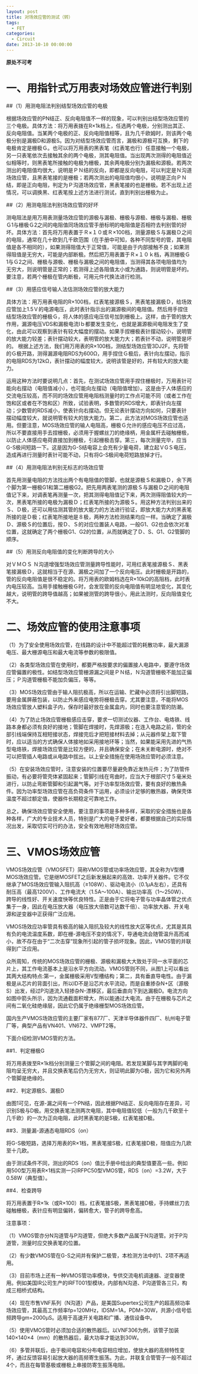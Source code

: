 ```yaml
---
layout: post
title: 对场效应管的测试（转）
tags:
  - FET
categories:
  - Circuit
date: 2013-10-10 00:00:00
---
```


**原处不可考**

# 一、用指针式万用表对场效应管进行判别

##（1）用测电阻法判别结型场效应管的电极

根据场效应管的PN结正、反向电阻值不一样的现象，可以判别出结型场效应管的三个电极。具体方法：将万用表拨在R×1k档上，任选两个电极，分别测出其正、反向电阻值。当某两个电极的正、反向电阻值相等，且为几千欧姆时，则该两个电极分别是漏极D和源极S。因为对结型场效应管而言，漏极和源极可互换，剩下的电极肯定是栅极Ｇ。也可以将万用表的黑表笔（红表笔也行）任意接触一个电极，另一只表笔依次去接触其余的两个电极，测其电阻值。当出现两次测得的电阻值近似相等时，则黑表笔所接触的电极为栅极，其余两电极分别为漏极和源极。若两次测出的电阻值均很大，说明是ＰＮ结的反向，即都是反向电阻，可以判定是Ｎ沟道场效应管，且黑表笔接的是栅极；若两次测出的电阻值均很小，说明是正向ＰＮ结，即是正向电阻，判定为Ｐ沟道场效应管，黑表笔接的也是栅极。若不出现上述情况，可以调换黑、红表笔按上述方法进行测试，直到判别出栅极为止。

##（2）用测电阻法判别场效应管的好坏

测电阻法是用万用表测量场效应管的源极与漏极、栅极与源极、栅极与漏极、栅极Ｇ1与栅极Ｇ2之间的电阻值同场效应管手册标明的电阻值是否相符去判别管的好坏。具体方法：首先将万用表置于Ｒ×１０或Ｒ×100档，测量源极Ｓ与漏极Ｄ之间的电阻，通常在几十欧到几千欧范围（在手册中可知，各种不同型号的管，其电阻值是各不相同的），如果测得阻值大于正常值，可能是由于内部接触不良；如果测得阻值是无穷大，可能是内部断极。然后把万用表置于Ｒ×１０ｋ档，再测栅极Ｇ1与Ｇ2之间、栅极与源极、栅极与漏极之间的电阻值，当测得其各项电阻值均为无穷大，则说明管是正常的；若测得上述各阻值太小或为通路，则说明管是坏的。要注意，若两个栅极在管内断极，可用元件代换法进行检测。

##（3）用感应信号输人法估测场效应管的放大能力

具体方法：用万用表电阻的R×100档，红表笔接源极Ｓ，黑表笔接漏极Ｄ，给场效应管加上1.5Ｖ的电源电压，此时表针指示出的漏源极间的电阻值。然后用手捏住结型场效应管的栅极Ｇ，将人体的感应电压信号加到栅极上。这样，由于管的放大作用，漏源电压VDS和漏极电流Iｂ都要发生变化，也就是漏源极间电阻发生了变化，由此可以观察到表针有较大幅度的摆动。如果手捏栅极表针摆动较小，说明管的放大能力较差；表针摆动较大，表明管的放大能力大；若表针不动，说明管是坏的。
根据上述方法，我们用万用表的R×100档，测结型场效应管3DJ2F。先将管的Ｇ极开路，测得漏源电阻RDS为600Ω，用手捏住Ｇ极后，表针向左摆动，指示的电阻RDS为12kΩ，表针摆动的幅度较大，说明该管是好的，并有较大的放大能力。

运用这种方法时要说明几点：首先，在测试场效应管用手捏住栅极时，万用表针可能向右摆动（电阻值减小），也可能向左摆动（电阻值增加）。这是由于人体感应的交流电压较高，而不同的场效应管用电阻档测量时的工作点可能不同（或者工作在饱和区或者在不饱和区）所致，试验表明，多数管的RDS增大，即表针向左摆动；少数管的RDS减小，使表针向右摆动。但无论表针摆动方向如何，只要表针摆动幅度较大，就说明管有较大的放大能力。第二，此方法对MOS场效应管也适用。但要注意，MOS场效应管的输人电阻高，栅极Ｇ允许的感应电压不应过高，所以不要直接用手去捏栅极，必须用于握螺丝刀的绝缘柄，用金属杆去碰触栅极，以防止人体感应电荷直接加到栅极，引起栅极击穿。第三，每次测量完毕，应当G-S极间短路一下。这是因为G-S结电容上会充有少量电荷，建立起ＶGＳ电压，造成再进行测量时表针可能不动，只有将G-S极间电荷短路放掉才行。

##（4）用测电阻法判别无标志的场效应管

首先用测量电阻的方法找出两个有电阻值的管脚，也就是源极Ｓ和漏极Ｄ，余下两个脚为第一栅极G1和第二栅极G2。把先用两表笔测的源极Ｓ与漏极Ｄ之间的电阻值记下来，对调表笔再测量一次，把其测得电阻值记下来，两次测得阻值较大的一次，黑表笔所接的电极为漏极Ｄ；红表笔所接的为源极Ｓ。用这种方法判别出来的Ｓ、Ｄ极，还可以用估测其管的放大能力的方法进行验证，即放大能力大的黑表笔所接的是Ｄ极；红表笔所接地是８极，两种方法检测结果均应一样。当确定了漏极Ｄ、源极Ｓ的位置后，按Ｄ、Ｓ的对应位置装人电路，一般G1、G2也会依次对准位置，这就确定了两个栅极G1、G2的位置，从而就确定了Ｄ、S、G1、G2管脚的顺序。

##（5）用测反向电阻值的变化判断跨导的大小

对ＶＭＯＳ Ｎ沟道增强型场效应管测量跨导性能时，可用红表笔接源极Ｓ、黑表笔接漏极Ｄ，这就相当于在源、漏极之间加了一个反向电压。此时栅极是开路的，管的反向电阻值是很不稳定的。将万用表的欧姆档选在R×10kΩ的高阻档，此时表内电压较高。当用手接触栅极Ｇ时，会发现管的反向电阻值有明显地变化，其变化越大，说明管的跨导值越高；如果被测管的跨导很小，用此法测时，反向阻值变化不大。

# 二、场效应管的使用注意事项

（1）为了安全使用场效应管，在线路的设计中不能超过管的耗散功率，最大漏源电压、最大栅源电压和最大电流等参数的极限值。

（2）各类型场效应管在使用时，都要严格按要求的偏置接人电路中，要遵守场效应管偏置的极性。如结型场效应管栅源漏之间是ＰＮ结，Ｎ沟道管栅极不能加正偏压；Ｐ沟道管栅极不能加负偏压，等等。

（3）MOS场效应管由于输人阻抗极高，所以在运输、贮藏中必须将引出脚短路，要用金属屏蔽包装，以防止外来感应电势将栅极击穿。尤其要注意，不能将MOS场效应管放人塑料盒子内，保存时最好放在金属盒内，同时也要注意管的防潮。

（4）为了防止场效应管栅极感应击穿，要求一切测试仪器、工作台、电烙铁、线路本身都必须有良好的接地；管脚在焊接时，先焊源极；在连入电路之前，管的全部引线端保持互相短接状态，焊接完后才把短接材料去掉；从元器件架上取下管时，应以适当的方式确保人体接地如采用接地环等；当然，如果能采用先进的气热型电烙铁，焊接场效应管是比较方便的，并且确保安全；在未关断电源时，绝对不可以把管插人电路或从电路中拔出。以上安全措施在使用场效应管时必须注意。

（5）在安装场效应管时，注意安装的位置要尽量避免靠近发热元件；为了防管件振动，有必要将管壳体紧固起来；管脚引线在弯曲时，应当大于根部尺寸５毫米处进行，以防止弯断管脚和引起漏气等。对于功率型场效应管，要有良好的散热条件。因为功率型场效应管在高负荷条件下运用，必须设计足够的散热器，确保壳体温度不超过额定值，使器件长期稳定可靠地工作。

总之，确保场效应管安全使用，要注意的事项是多种多样，采取的安全措施也是各种各样，广大的专业技术人员，特别是广大的电子爱好者，都要根据自己的实际情况出发，采取切实可行的办法，安全有效地用好场效应管。

# 三、VMOS场效应管

VMOS场效应管（VMOSFET）简称VMOS管或功率场效应管，其全称为V型槽MOS场效应管。它是继MOSFET之后新发展起来的高效、功率开关器件。它不仅继承了MOS场效应管输入阻抗高（≥108W）、驱动电流小（0.1μA左右），还具有耐压高（最高1200V）、工作电流大（1.5A～100A）、输出功率高（1～250W）、跨导的线性好、开关速度快等优良特性。正是由于它将电子管与功率晶体管之优点集于一身，因此在电压放大器（电压放大倍数可达数千倍）、功率放大器、开关电源和逆变器中正获得广泛应用。 


VMOS场效应功率管具有极高的输入阻抗及较大的线性放大区等优点，尤其是其具有负的电流温度系数，即在栅-源电压不变的情况下，导通电流会随管温升高而减小，故不存在由于“二次击穿”现象所引起的管子损坏现象。因此，VMOS管的并联得到广泛应用。

众所周知，传统的MOS场效应管的栅极、源极和漏极大大致处于同一水平面的芯片上，其工作电流基本上是沿水平方向流动。VMOS管则不同，从图1上可以看出其两大结构特点:第一，金属栅极采用V型槽结构；第二，具有垂直导电性。由于漏极是从芯片的背面引出，所以ID不是沿芯片水平流动，而是自重掺杂N+区（源极S）出发，经过P沟道流入轻掺杂N-漂移区，最后垂直向下到达漏极D。电流方向如图中箭头所示，因为流通截面积增大，所以能通过大电流。由于在栅极与芯片之间有二氧化硅绝缘层，因此它仍属于绝缘栅型MOS场效应管。

国内生产VMOS场效应管的主要厂家有877厂、天津半导体器件四厂、杭州电子管厂等，典型产品有VN401、VN672、VMPT2等。

下面介绍检测VMOS管的方法。

##1．判定栅极G

将万用表拨至R×1k档分别测量三个管脚之间的电阻。若发现某脚与其字两脚的电阻均呈无穷大，并且交换表笔后仍为无穷大，则证明此脚为G极，因为它和另外两个管脚是绝缘的。

##2．判定源极S、漏极D

由图1可见，在源-漏之间有一个PN结，因此根据PN结正、反向电阻存在差异，可识别S极与D极。用交换表笔法测两次电阻，其中电阻值较低（一般为几千欧至十几千欧）的一次为正向电阻，此时黑表笔的是S极，红表笔接D极。

##3．测量漏-源通态电阻RDS（on）

将G-S极短路，选择万用表的R×1档，黑表笔接S极，红表笔接D极，阻值应为几欧至十几欧。

由于测试条件不同，测出的RDS（on）值比手册中给出的典型值要高一些。例如用500型万用表R×1档实测一只IRFPC50型VMOS管，RDS（on）=3.2W，大于0.58W（典型值）。

##4．检查跨导

将万用表置于R×1k（或R×100）档，红表笔接S极，黑表笔接D极，手持螺丝刀去碰触栅极，表针应有明显偏转，偏转愈大，管子的跨导愈高。

注意事项：

（1）VMOS管亦分N沟道管与P沟道管，但绝大多数产品属于N沟道管。对于P沟道管，测量时应交换表笔的位置。

（2）有少数VMOS管在G-S之间并有保护二极管，本检测方法中的1、2项不再适用。

（3）目前市场上还有一种VMOS管功率模块，专供交流电机调速器、逆变器使用。例如美国IR公司生产的IRFT001型模块，内部有N沟道、P沟道管各三只，构成三相桥式结构。

（4）现在市售VNF系列（N沟道）产品，是美国Supertex公司生产的超高频功率场效应管，其最高工作频率fp=120MHz，IDSM=1A，PDM=30W，共源小信号低频跨导gm=2000μS。适用于高速开关电路和广播、通信设备中。

（5）使用VMOS管时必须加合适的散热器后。以VNF306为例，该管子加装140×140×4（mm）的散热器后，最大功率才能达到30W。

（6）多管并联后，由于极间电容和分布电容相应增加，使放大器的高频特性变坏，通过反馈容易引起放大器的高频寄生振荡。为此，并联复合管管子一般不超过4个，而且在每管基极或栅极上串接防寄生振荡电阻。
